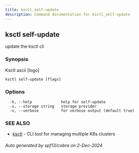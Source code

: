 ```yaml
---
title: ksctl_self-update
description: Command documentation for ksctl_self-update
---
```


## ksctl self-update

update the ksctl cli

### Synopsis

Ksctl ascii [logo]

```
ksctl self-update [flags]
```

### Options

```
  -h, --help             help for self-update
  -s, --storage string   storage provider
  -v, --verbose          for verbose output (default true)
```

### SEE ALSO

* [ksctl](ksctl.md)	 - CLI tool for managing multiple K8s clusters

###### Auto generated by spf13/cobra on 2-Dec-2024
